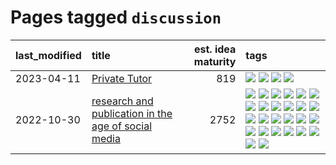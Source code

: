 # Pages tagged `discussion`

|last_modified|title|est. idea maturity|tags
|:---|:---|---:|:---|
|2023-04-11|[Private Tutor](../private_tutor.md)|819|[![](https://img.shields.io/badge/tag-ai-53417a)](../tags/ai.md) [![](https://img.shields.io/badge/tag-discussion-92ab1c)](../tags/discussion.md) [![](https://img.shields.io/badge/tag-education-12f6d5)](../tags/education.md) [![](https://img.shields.io/badge/tag-startup-48fb29)](../tags/startup.md)|
|2022-10-30|[research and publication in the age of social media](../research-and-social.md)|2752|[![](https://img.shields.io/badge/tag-arxiv-3b18a)](../tags/arxiv.md) [![](https://img.shields.io/badge/tag-citation-957448)](../tags/citation.md) [![](https://img.shields.io/badge/tag-corrections-936135)](../tags/corrections.md) [![](https://img.shields.io/badge/tag-credit-deeba9)](../tags/credit.md) [![](https://img.shields.io/badge/tag-curation-c456a9)](../tags/curation.md) [![](https://img.shields.io/badge/tag-discoverability-d7de4b)](../tags/discoverability.md) [![](https://img.shields.io/badge/tag-discussion-92ab1c)](../tags/discussion.md) [![](https://img.shields.io/badge/tag-feed-e54ba1)](../tags/feed.md) [![](https://img.shields.io/badge/tag-git-49fd1a)](../tags/git.md) [![](https://img.shields.io/badge/tag-git-49fd1a)](../tags/git.md) [![](https://img.shields.io/badge/tag-historyofscience-426a5f)](../tags/historyofscience.md) [![](https://img.shields.io/badge/tag-mastodon-e3b2c7)](../tags/mastodon.md) [![](https://img.shields.io/badge/tag-openreview-dafbc7)](../tags/openreview.md) [![](https://img.shields.io/badge/tag-paperswithcode-7064e0)](../tags/paperswithcode.md) [![](https://img.shields.io/badge/tag-platform-6819c6)](../tags/platform.md) [![](https://img.shields.io/badge/tag-publication-d5f6c6)](../tags/publication.md) [![](https://img.shields.io/badge/tag-reproducibility-11772b)](../tags/reproducibility.md) [![](https://img.shields.io/badge/tag-research-5fba1d)](../tags/research.md) [![](https://img.shields.io/badge/tag-retractions-587798)](../tags/retractions.md) [![](https://img.shields.io/badge/tag-search-2c91b4)](../tags/search.md) [![](https://img.shields.io/badge/tag-socialmedia-d2ea1b)](../tags/socialmedia.md) [![](https://img.shields.io/badge/tag-stackoverflow-dce8fa)](../tags/stackoverflow.md) [![](https://img.shields.io/badge/tag-subscription-82f36e)](../tags/subscription.md) [![](https://img.shields.io/badge/tag-transparency-f14da)](../tags/transparency.md) [![](https://img.shields.io/badge/tag-twitter-ac8815)](../tags/twitter.md) [![](https://img.shields.io/badge/tag-validation-161a53)](../tags/validation.md)|
